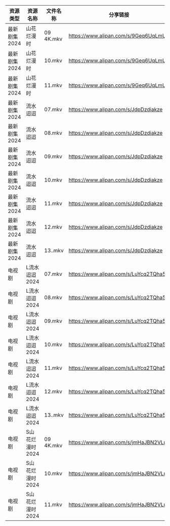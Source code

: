 | 资源类型     | 资源名称       | 文件名称      | 分享链接                                 | 更新时间                |
| -------- | ---------- | --------- | ------------------------------------ | ------------------- |
| 最新剧集2024 | 山花烂漫时      | 09 4K.mkv | https://www.alipan.com/s/9Geq6UqLmUK | 2024-09-19 08:18:22 |
| 最新剧集2024 | 山花烂漫时      | 10.mkv    | https://www.alipan.com/s/9Geq6UqLmUK | 2024-09-19 08:18:21 |
| 最新剧集2024 | 山花烂漫时      | 11.mkv    | https://www.alipan.com/s/9Geq6UqLmUK | 2024-09-19 08:18:21 |
| 最新剧集2024 | 流水迢迢       | 07.mkv    | https://www.alipan.com/s/JdpDzdiakze | 2024-09-19 08:18:26 |
| 最新剧集2024 | 流水迢迢       | 08.mkv    | https://www.alipan.com/s/JdpDzdiakze | 2024-09-19 08:18:26 |
| 最新剧集2024 | 流水迢迢       | 09.mkv    | https://www.alipan.com/s/JdpDzdiakze | 2024-09-19 08:18:26 |
| 最新剧集2024 | 流水迢迢       | 10.mkv    | https://www.alipan.com/s/JdpDzdiakze | 2024-09-19 08:18:25 |
| 最新剧集2024 | 流水迢迢       | 11.mkv    | https://www.alipan.com/s/JdpDzdiakze | 2024-09-19 08:18:25 |
| 最新剧集2024 | 流水迢迢       | 12.mkv    | https://www.alipan.com/s/JdpDzdiakze | 2024-09-19 08:18:25 |
| 最新剧集2024 | 流水迢迢       | 13..mkv   | https://www.alipan.com/s/JdpDzdiakze | 2024-09-19 08:18:24 |
| 电视剧      | L流水迢迢2024  | 07.mkv    | https://www.alipan.com/s/LuYcq2TQha5 | 2024-09-19 08:18:08 |
| 电视剧      | L流水迢迢2024  | 08.mkv    | https://www.alipan.com/s/LuYcq2TQha5 | 2024-09-19 08:18:08 |
| 电视剧      | L流水迢迢2024  | 09.mkv    | https://www.alipan.com/s/LuYcq2TQha5 | 2024-09-19 08:18:07 |
| 电视剧      | L流水迢迢2024  | 10.mkv    | https://www.alipan.com/s/LuYcq2TQha5 | 2024-09-19 08:18:07 |
| 电视剧      | L流水迢迢2024  | 11.mkv    | https://www.alipan.com/s/LuYcq2TQha5 | 2024-09-19 08:18:07 |
| 电视剧      | L流水迢迢2024  | 12.mkv    | https://www.alipan.com/s/LuYcq2TQha5 | 2024-09-19 08:18:06 |
| 电视剧      | L流水迢迢2024  | 13..mkv   | https://www.alipan.com/s/LuYcq2TQha5 | 2024-09-19 08:18:06 |
| 电视剧      | S山花烂漫时2024 | 09 4K.mkv | https://www.alipan.com/s/jmHaJBN2VLu | 2024-09-19 08:18:12 |
| 电视剧      | S山花烂漫时2024 | 10.mkv    | https://www.alipan.com/s/jmHaJBN2VLu | 2024-09-19 08:18:12 |
| 电视剧      | S山花烂漫时2024 | 11.mkv    | https://www.alipan.com/s/jmHaJBN2VLu | 2024-09-19 08:18:11 |
